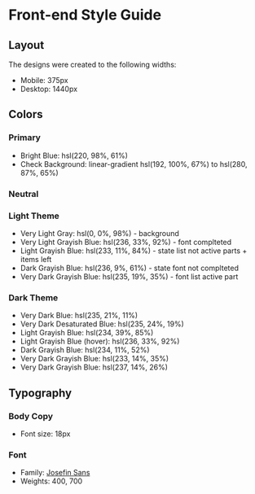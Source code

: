 # Front-end Style Guide

## Layout

The designs were created to the following widths:

- Mobile: 375px
- Desktop: 1440px

## Colors

### Primary

- Bright Blue: hsl(220, 98%, 61%)
- Check Background: linear-gradient hsl(192, 100%, 67%) to hsl(280, 87%, 65%)

### Neutral

### Light Theme

- Very Light Gray: hsl(0, 0%, 98%) - background
- Very Light Grayish Blue: hsl(236, 33%, 92%) - font complteted
- Light Grayish Blue: hsl(233, 11%, 84%) - state list not active parts + items left
- Dark Grayish Blue: hsl(236, 9%, 61%) - state font not complteted
- Very Dark Grayish Blue: hsl(235, 19%, 35%) - font list active part

### Dark Theme

- Very Dark Blue: hsl(235, 21%, 11%)
- Very Dark Desaturated Blue: hsl(235, 24%, 19%)
- Light Grayish Blue: hsl(234, 39%, 85%)
- Light Grayish Blue (hover): hsl(236, 33%, 92%)
- Dark Grayish Blue: hsl(234, 11%, 52%)
- Very Dark Grayish Blue: hsl(233, 14%, 35%)
- Very Dark Grayish Blue: hsl(237, 14%, 26%)

## Typography

### Body Copy

- Font size: 18px

### Font

- Family: [Josefin Sans](https://fonts.google.com/specimen/Josefin+Sans)
- Weights: 400, 700
